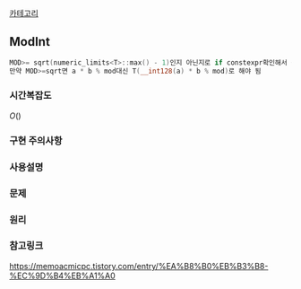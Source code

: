 [카테고리](/README.md)
## ModInt
```cpp
MOD>= sqrt(numeric_limits<T>::max() - 1)인지 아닌지로 if constexpr확인해서 곱셈 오버로딩하기.
만약 MOD>=sqrt면 a * b % mod대신 T(__int128(a) * b % mod)로 해야 됨
```
### 시간복잡도
$O()$   

### 구현 주의사항


### 사용설명


### 문제
[]()

### 원리


### 참고링크
https://memoacmicpc.tistory.com/entry/%EA%B8%B0%EB%B3%B8-%EC%9D%B4%EB%A1%A0   